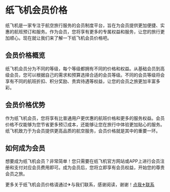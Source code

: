 # 纸飞机会员价格

纸飞机是一家专注于航空旅行服务的会员制度平台，旨在为会员提供更加便捷、实惠的航班预订和服务。作为会员，您将享有更多的专属权益和服务，让您的旅行更加顺心。现在就让我们来了解一下纸飞机会员价格吧。

## 会员价格概览

纸飞机会员分为不同的等级，每个等级都拥有不同的价格和权益。从基础会员到高级会员，您可以根据自己的需求和预算选择合适的会员等级。不同的会员等级将会享有不同的航班折扣、积分奖励、贵宾待遇等权益，让您的会员之旅更加丰富多彩。

## 会员价格优势

作为纸飞机会员，您将享有比普通用户更优惠的航班价格和更多的服务权益。会员价格不仅能够为您节省更多预订成本，还能够让您在旅行中体验更加贴心的服务。纸飞机致力于为会员提供更高品质的航空服务，会员价格就是其中的重要一环。

## 如何成为会员

想要成为纸飞机会员？非常简单！您只需要在纸飞机官方网站或APP上进行会员注册和支付对应会员费用即可。成为会员后，您将立即享有会员权益，开始您的尊贵会员之旅。

更多关于纸飞机会员价格请通过✈与我们联系，感谢阅读，谢谢！[点我✈联系](https://a.k02.cc)